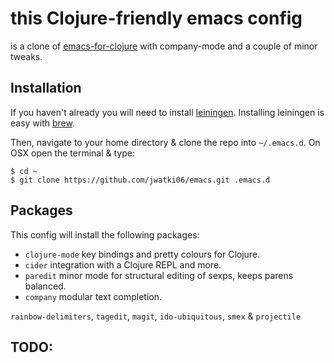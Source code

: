 # this Clojure-friendly emacs config

is a clone of [emacs-for-clojure](https://github.com/flyingmachine/emacs-for-clojure) with company-mode and a couple of minor tweaks.

## Installation

If you haven't already you will need to install [leiningen](http://leiningen.org/). Installing leiningen is easy with [brew](http://brew.sh/).

Then, navigate to your home directory & clone the repo into `~/.emacs.d`. On OSX open the terminal & type:

    $ cd ~
    $ git clone https://github.com/jwatki06/emacs.git .emacs.d


## Packages

This config will install the following packages:
  - `clojure-mode` key bindings and pretty colours for Clojure.
  - `cider` integration with a Clojure REPL and more.
  - `paredit` minor mode for structural editing of sexps, keeps parens balanced. 
  - `company` modular text completion.

`rainbow-delimiters`, `tagedit`, `magit`, `ido-ubiquitous`, `smex` & `projectile`

## TODO:
